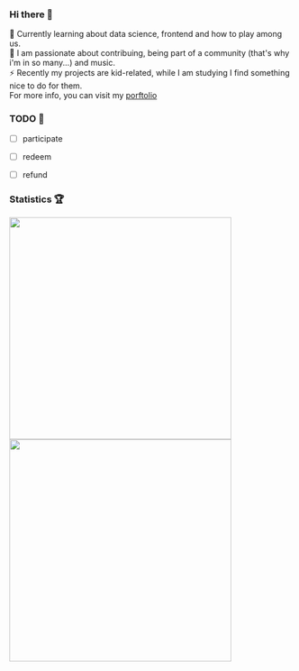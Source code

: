 ### Hi there 👋

🔭 Currently learning about data science, frontend and how to play among us.
<br> 🌱 I am passionate about contribuing, being part of a community (that's why i'm in so many...) and music.
<br> ⚡ Recently my projects are kid-related, while I am studying I find something nice to do for them.
<br> For more info, you can visit my [porftolio](https://emys-alb.github.io/)
<br>

### TODO 📝

- [ ] participate  
- [ ] redeem  
- [ ] refund  


### Statistics 🏆

<a href="https://github.com/MuxinFeng">
  <img width="394" src="https://github-readme-stats-rho.vercel.app/api?username=MuxinFeng&theme=graywhite&show_icons=true" />
</a>
<a href="https://github.com/MuxinFeng?tab=repositories">
  <img width="394" src="https://github-readme-stats.vercel.app/api/top-langs/?username=MuxinFeng&theme=graywhite&layout=compact" />
</a>
<br>


